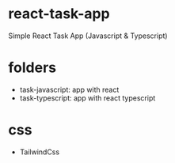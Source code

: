 # react-task-app
Simple React Task App (Javascript &amp; Typescript)

# folders

  - task-javascript: app with react
  - task-typescript: app with react typescript

# css

  - TailwindCss

